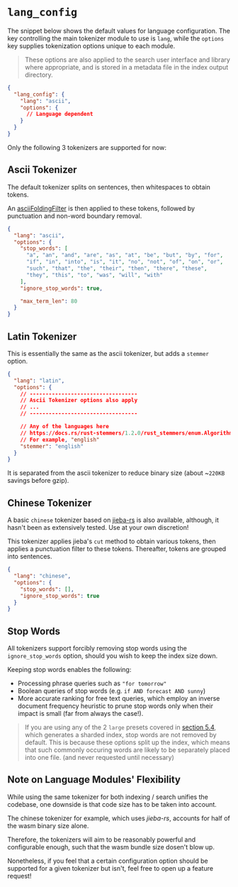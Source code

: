 # `lang_config`

The snippet below shows the default values for language configuration. The key controlling the main tokenizer module to use is `lang`, while the `options` key supplies tokenization options unique to each module.

> These options are also applied to the search user interface and library where appropriate, and is stored in a metadata file in the index output directory.

```json
{
  "lang_config": {
    "lang": "ascii",
    "options": {
      // Language dependent
    }
  }
}
```

Only the following 3 tokenizers are supported for now:

## Ascii Tokenizer

The default tokenizer splits on sentences, then whitespaces to obtain tokens.

An [asciiFoldingFilter](https://github.com/tantivy-search/tantivy/blob/main/src/tokenizer/ascii_folding_filter.rs) is then applied to these tokens, followed by punctuation and non-word boundary removal.

```json
{
  "lang": "ascii",
  "options": {
    "stop_words": [
      "a", "an", "and", "are", "as", "at", "be", "but", "by", "for",
      "if", "in", "into", "is", "it", "no", "not", "of", "on", "or",
      "such", "that", "the", "their", "then", "there", "these",
      "they", "this", "to", "was", "will", "with"
    ],
    "ignore_stop_words": true,

    "max_term_len": 80
  }
}
```

## Latin Tokenizer

This is essentially the same as the ascii tokenizer, but adds a `stemmer` option.

```json
{
  "lang": "latin",
  "options": {
    // ----------------------------------
    // Ascii Tokenizer options also apply
    // ...
    // ----------------------------------

    // Any of the languages here
    // https://docs.rs/rust-stemmers/1.2.0/rust_stemmers/enum.Algorithm.html
    // For example, "english"
    "stemmer": "english"
  }
}
```

It is separated from the ascii tokenizer to reduce binary size (about ~`220KB` savings before gzip).

## Chinese Tokenizer

A basic `chinese` tokenizer based on [jieba-rs](https://github.com/messense/jieba-rs) is also available, although, it hasn't been as extensively tested. Use at your own discretion!

This tokenizer applies jieba's `cut` method to obtain various tokens, then applies a punctuation filter to these tokens. Thereafter, tokens are grouped into sentences.

```json
{
  "lang": "chinese",
  "options": {
    "stop_words": [],
    "ignore_stop_words": true
  }
}
```

## Stop Words

All tokenizers support forcibly removing stop words using the `ignore_stop_words` option, should you wish to keep the index size down.

Keeping stop words enables the following:
- Processing phrase queries such as `"for tomorrow"`
- Boolean queries of stop words (e.g. `if AND forecast AND sunny`)
- More accurate ranking for free text queries, which employ an inverse document frequency heuristic to prune stop words only when their impact is small (far from always the case!). 

> If you are using any of the 2 `large` presets covered in [section 5.4](./presets.md), which generates a sharded index, stop words are not removed by default. This is because these options split up the index, which means that such commonly occuring words are likely to be separately placed into one file. (and never requested until necessary)


## Note on Language Modules' Flexibility

While using the same tokenizer for both indexing / search unifies the codebase, one downside is that code size has to be taken into account.

The chinese tokenizer for example, which uses *jieba-rs*, accounts for half of the wasm binary size alone.

Therefore, the tokenizers will aim to be reasonably powerful and configurable enough, such that the wasm bundle size dosen't blow up.

Nonetheless, if you feel that a certain configuration option should be supported for a given tokenizer but isn't, feel free to open up a feature request!
